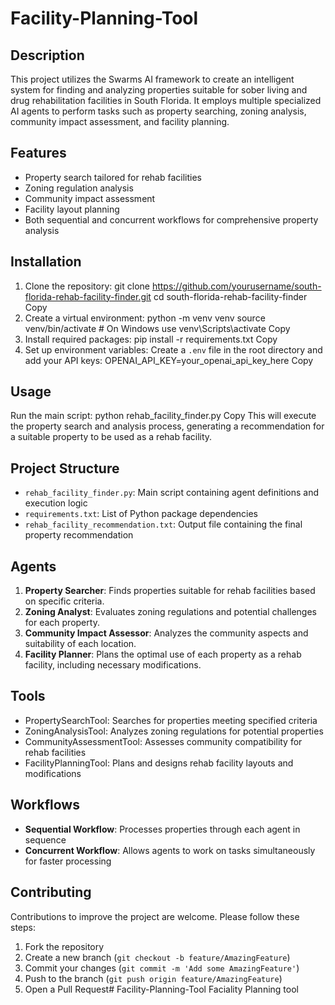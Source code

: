 # Facility-Planning-Tool

## Description

This project utilizes the Swarms AI framework to create an intelligent system for finding and analyzing properties suitable for sober living and drug rehabilitation facilities in South Florida. It employs multiple specialized AI agents to perform tasks such as property searching, zoning analysis, community impact assessment, and facility planning.

## Features

- Property search tailored for rehab facilities
- Zoning regulation analysis
- Community impact assessment
- Facility layout planning
- Both sequential and concurrent workflows for comprehensive property analysis

## Installation

1. Clone the repository:
git clone https://github.com/yourusername/south-florida-rehab-facility-finder.git
cd south-florida-rehab-facility-finder
Copy
2. Create a virtual environment:
python -m venv venv
source venv/bin/activate  # On Windows use venv\Scripts\activate
Copy
3. Install required packages:
pip install -r requirements.txt
Copy
4. Set up environment variables:
Create a `.env` file in the root directory and add your API keys:
OPENAI_API_KEY=your_openai_api_key_here
Copy
## Usage

Run the main script:
python rehab_facility_finder.py
Copy
This will execute the property search and analysis process, generating a recommendation for a suitable property to be used as a rehab facility.

## Project Structure

- `rehab_facility_finder.py`: Main script containing agent definitions and execution logic
- `requirements.txt`: List of Python package dependencies
- `rehab_facility_recommendation.txt`: Output file containing the final property recommendation

## Agents

1. **Property Searcher**: Finds properties suitable for rehab facilities based on specific criteria.
2. **Zoning Analyst**: Evaluates zoning regulations and potential challenges for each property.
3. **Community Impact Assessor**: Analyzes the community aspects and suitability of each location.
4. **Facility Planner**: Plans the optimal use of each property as a rehab facility, including necessary modifications.

## Tools

- PropertySearchTool: Searches for properties meeting specified criteria
- ZoningAnalysisTool: Analyzes zoning regulations for potential properties
- CommunityAssessmentTool: Assesses community compatibility for rehab facilities
- FacilityPlanningTool: Plans and designs rehab facility layouts and modifications

## Workflows

- **Sequential Workflow**: Processes properties through each agent in sequence
- **Concurrent Workflow**: Allows agents to work on tasks simultaneously for faster processing

## Contributing

Contributions to improve the project are welcome. Please follow these steps:

1. Fork the repository
2. Create a new branch (`git checkout -b feature/AmazingFeature`)
3. Commit your changes (`git commit -m 'Add some AmazingFeature'`)
4. Push to the branch (`git push origin feature/AmazingFeature`)
5. Open a Pull Request# Facility-Planning-Tool
Faciality Planning tool
